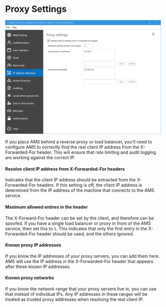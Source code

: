 # Proxy Settings

![](../../.gitbook/assets/ui-page-ipaddressdetection.png)

If you place AMS behind a reverse proxy or load balancer, you'll need to configure AMS to correctly find the real client IP address from the X-Forwarded-For header. This will ensure that rate limiting and audit logging are working against the correct IP.

#### Resolve client IP address from X-Forwarded-For headers

Indicates that the client IP address should be extracted from the X-Forwarded-For headers. If this setting is off, the client IP address is determined from the IP address of the machine that connects to the AMS service.

#### Maximum allowed entires in the header

The X-Forward-For header can be set by the client, and therefore can be spoofed. If you have a single load balancer or proxy in front of the AMS service, then set this to `1`. This indicates that only the first entry in the X-Forwarded-For header should be used, and the others ignored.

#### Known proxy IP addresses

If you know the IP addresses of your proxy servers, you can add them here. AMS will use the IP address in the X-Forwarded-For header that appears after these known IP addresses.

#### Known proxy networks

If you know the network range that your proxy servers live in, you can use that instead of individual IPs. Any IP addresses in these ranges will be treated as trusted proxy addresses when resolving the real client IP.
